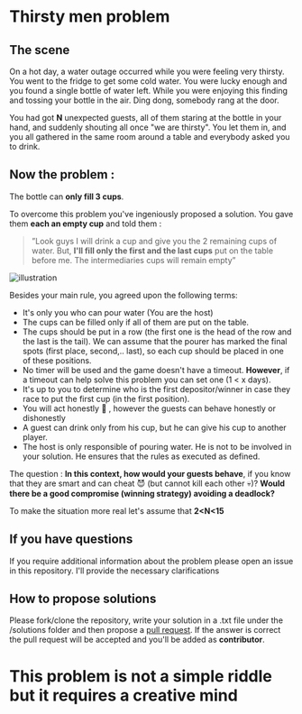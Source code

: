 # Thirsty men problem 

## The scene
On a hot day, a water outage occurred while you were feeling very thirsty.
You went to the fridge to get some cold water. You were lucky enough and you found a single bottle of water left. 
While you were enjoying this finding and tossing your bottle in the air. Ding dong, somebody rang at the door.

You had got **N** unexpected guests, all of them staring at the bottle in your hand, and suddenly shouting all once "we are thirsty".
You let them in, and you all gathered in the same room around a table and everybody asked you to drink.

## Now the problem :
The bottle can **only fill 3 cups**. 

To overcome this problem you've ingeniously proposed a solution.
You gave them **each an empty cup** and told them :
>”Look guys I will drink a cup and give you the 2 remaining cups of water. But, **I'll fill only the first and the last cups** put on the table before me. The intermediaries cups will remain empty”

![illustration](https://i.ibb.co/wNsFxpw/ilustration.png)

Besides your main rule, you agreed upon the following terms:

- It's only you who can pour water (You are the host)
- The cups can be filled only if all of them are put on the table.
- The cups should be put in a row (the first one is the head of the row and the last is the tail). We can assume that the pourer has marked the final spots (first place, second,.. last), so each cup should be placed in one of these positions.
- No timer will be used and the game doesn't have a timeout. **However**, if a timeout can help solve this problem you can set one (1 < x days).
- It's up to you to determine who is the first depositor/winner in case they race to put the first cup (in the first position).
- You will act honestly :penguin: , however the guests can behave honestly or dishonestly
- A guest can drink only from his cup, but he can give his cup to another player.
- The host is only responsible of pouring water. He is not to be involved in your solution. He ensures that the rules as executed as defined.

The question : **In this context, how would your guests behave**, if you know that they are smart and can cheat :smiling_imp: (but cannot kill each other :skull:)? **Would there be a good compromise (winning strategy) avoiding a deadlock?**

To make the situation more real let's assume that **2<N<15** 


## If you have questions 
If you require additional information about the problem please open an issue in this repository. I'll provide the necessary clarifications

## How to propose solutions
Please fork/clone the repository, write your solution in a .txt file under the /solutions folder and then propose a [pull request](https://help.github.com/en/articles/creating-a-pull-request-from-a-fork). If the answer is correct the pull request will be accepted and you'll be added as **contributor**.

# This problem is not a simple riddle but it requires a creative mind



